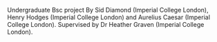 Undergraduate Bsc project By Sid Diamond (Imperial College London), Henry Hodges (Imperial College London) and Aurelius Caesar (Imperial College London). Supervised by Dr Heather Graven (Imperial College London). 


